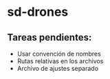 # sd-drones

## Tareas pendientes:
* Usar convención de nombres
* Rutas relativas en los archivos
* Archivo de ajustes separado
